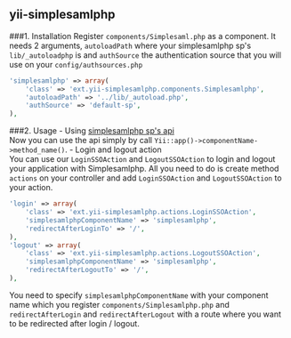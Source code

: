 yii-simplesamlphp
-----------------

###1. Installation
Register `components/Simplesaml.php` as a component. It needs 2 arguments, `autoloadPath` where your simplesamlphp sp's `lib/_autoloadphp` is and `authSource` the authentication source that you will use on your `config/authsources.php`
```php
'simplesamlphp' => array(
    'class' => 'ext.yii-simplesamlphp.components.Simplesamlphp',
    'autoloadPath' => '../lib/_autoload.php',
    'authSource' => 'default-sp',
),
```
###2. Usage
    - Using [simplesamlphp sp's api](https://simplesamlphp.org/docs/stable/simplesamlphp-sp-api)  
Now you can use the api simply by call `Yii::app()->componentName->method_name()`.
    - Login and logout action  
You can use our `LoginSSOAction` and `LogoutSSOAction` to login and logout your application with Simplesamlphp. All you need to do is create method `actions` on your controller and add `LoginSSOAction` and `LogoutSSOAction` to your action.
```php
'login' => array(
    'class' => 'ext.yii-simplesamlphp.actions.LoginSSOAction',
    'simplesamlphpComponentName' => 'simplesamlphp',
    'redirectAfterLoginTo' => '/',
),
'logout' => array(
    'class' => 'ext.yii-simplesamlphp.actions.LogoutSSOAction',
    'simplesamlphpComponentName' => 'simplesamlphp',
    'redirectAfterLogoutTo' => '/',
),
```
You need to specify `simplesamlphpComponentName` with your component name which you register `components/Simplesamlphp.php` and `redirectAfterLogin` and `redirectAfterLogout` with a route where you want to be redirected after login / logout.
